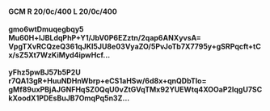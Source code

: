 #### GCM R 20/0c/400 L 20/0c/400
**gmo6wtDmuqegbqy5**<br/>**Mu60H+lJBLdqPhP+Y1/JbV0P6EZztn/2qap6ANXyvsA=**<br/>**VpgTXvRCQzeQ361qJKl5JU8e03VyaZO/5PvJoTb7X7795y+gSRPqcft+tCx/sZ5Xt7WzKiMyd4ipwHcf...**<br/><br/>
**yFhz5pwBJ57b5P2U**<br/>**r7QA13gR+HuuNDHnWbrp+eCS1aHSw/6d8x+qnQDbTlo=**<br/>**gMf89uxPBjAJGNFHqSZ0QqU0vZtGVqTMx92YUEWtq4XOOaP2IqgU7SCkXoodX1PDEsBuJB7OmqPq5n3Z...**